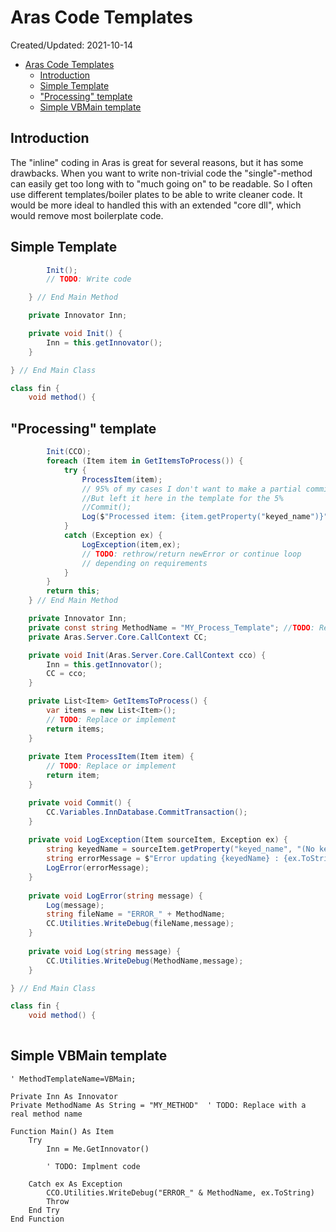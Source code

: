 # Aras Code Templates
<div class='editDate'>Created/Updated: 2021-10-14</div>

- [Aras Code Templates](#aras-code-templates)
  - [Introduction](#introduction)
  - [Simple Template](#simple-template)
  - ["Processing" template](#processing-template)
  - [Simple VBMain template](#simple-vbMain-template)

## Introduction
The "inline" coding in Aras is great for several reasons, but it has some drawbacks. When you want to write non-trivial code the "single"-method can easily get too long with to "much going on" to be readable. So I often use different templates/boiler plates to be able to write cleaner code.
It would be more ideal to handled this with an extended "core dll", which would remove most boilerplate code. 

## Simple Template
``` c#
        Init();
        // TODO: Write code

    } // End Main Method

    private Innovator Inn;

    private void Init() {
        Inn = this.getInnovator();
    }

} // End Main Class

class fin {
    void method() {


```

## "Processing" template
``` c#
        Init(CCO);
        foreach (Item item in GetItemsToProcess()) {
            try {
                ProcessItem(item);
                // 95% of my cases I don't want to make a partial commit. 
                //But left it here in the template for the 5%
                //Commit();   
                Log($"Processed item: {item.getProperty("keyed_name")}");
            }
            catch (Exception ex) {
                LogException(item,ex);
                // TODO: rethrow/return newError or continue loop
                // depending on requirements
            }
        }
        return this;
    } // End Main Method

    private Innovator Inn;
    private const string MethodName = "MY_Process_Template"; //TODO: Replace with your method name
    private Aras.Server.Core.CallContext CC;

    private void Init(Aras.Server.Core.CallContext cco) {
        Inn = this.getInnovator();
        CC = cco;
    }

    private List<Item> GetItemsToProcess() {
        var items = new List<Item>();
        // TODO: Replace or implement
        return items;
    }
    
    private Item ProcessItem(Item item) {
        // TODO: Replace or implement
        return item;
    }

    private void Commit() {
        CC.Variables.InnDatabase.CommitTransaction();
    }
    
    private void LogException(Item sourceItem, Exception ex) {
        string keyedName = sourceItem.getProperty("keyed_name", "(No keyed name)");
        string errorMessage = $"Error updating {keyedName} : {ex.ToString()}";
        LogError(errorMessage);        
    }
    
    private void LogError(string message) {
        Log(message);
        string fileName = "ERROR_" + MethodName;
        CC.Utilities.WriteDebug(fileName,message);
    }
    
    private void Log(string message) {
        CC.Utilities.WriteDebug(MethodName,message);
    }

} // End Main Class

class fin {
    void method() {
        
```

## Simple VBMain template
``` VB
' MethodTemplateName=VBMain;

Private Inn As Innovator
Private MethodName As String = "MY_METHOD"  ' TODO: Replace with a real method name
    
Function Main() As Item
    Try
        Inn = Me.GetInnovator()
        
        ' TODO: Implment code
        
    Catch ex As Exception
        CCO.Utilities.WriteDebug("ERROR_" & MethodName, ex.ToString)
        Throw
    End Try
End Function
```
